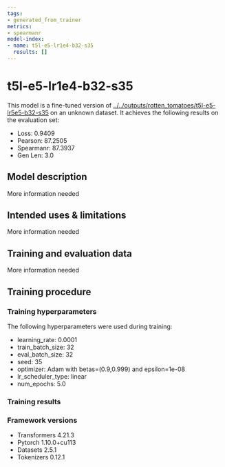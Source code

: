 ```yaml
---
tags:
- generated_from_trainer
metrics:
- spearmanr
model-index:
- name: t5l-e5-lr1e4-b32-s35
  results: []
---
```


<!-- This model card has been generated automatically according to the information the Trainer had access to. You
should probably proofread and complete it, then remove this comment. -->

# t5l-e5-lr1e4-b32-s35

This model is a fine-tuned version of [../../outputs/rotten_tomatoes/t5l-e5-lr5e5-b32-s35](https://huggingface.co/../../outputs/rotten_tomatoes/t5l-e5-lr5e5-b32-s35) on an unknown dataset.
It achieves the following results on the evaluation set:
- Loss: 0.9409
- Pearson: 87.2505
- Spearmanr: 87.3937
- Gen Len: 3.0

## Model description

More information needed

## Intended uses & limitations

More information needed

## Training and evaluation data

More information needed

## Training procedure

### Training hyperparameters

The following hyperparameters were used during training:
- learning_rate: 0.0001
- train_batch_size: 32
- eval_batch_size: 32
- seed: 35
- optimizer: Adam with betas=(0.9,0.999) and epsilon=1e-08
- lr_scheduler_type: linear
- num_epochs: 5.0

### Training results



### Framework versions

- Transformers 4.21.3
- Pytorch 1.10.0+cu113
- Datasets 2.5.1
- Tokenizers 0.12.1
